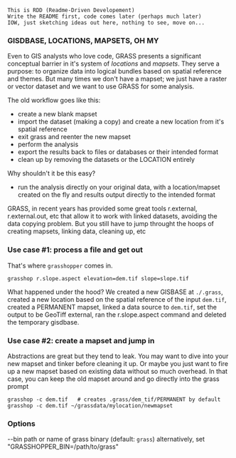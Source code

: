 ```
This is RDD (Readme-Driven Developement)
Write the README first, code comes later (perhaps much later)
IOW, just sketching ideas out here, nothing to see, move on...
```

### GISDBASE, LOCATIONS, MAPSETS, OH MY
Even to GIS analysts who love code, GRASS presents a significant conceptual barrier in it's system of 
*locations* and *mapsets*. They serve a purpose: to organize data into logical bundles based on spatial reference
and themes. But many times we don't have a mapset; we just have a raster or vector dataset and we want to
use GRASS for some analysis.

The old workflow goes like this:
* create a new blank mapset
* import the dataset (making a copy) and create a new location from it's spatial reference
* exit grass and reenter the new mapset
* perform the analysis
* export the results back to files or databases or their intended format
* clean up by removing the datasets or the LOCATION entirely

Why shouldn't it be this easy?
* run the analysis directly on your original data, with a location/mapset created on the fly and results output directly to the intended format

GRASS, in recent years has provided some great tools r.external, r.external.out, etc
that allow it to work with linked datasets, avoiding the data copying problem. But you 
still have to jump throught the hoops of creating mapsets, linking data, cleaning up, etc

### Use case #1: process a file and get out

That's where `grasshopper` comes in. 

    grasshop r.slope.aspect elevation=dem.tif slope=slope.tif

What happened under the hood? We created a new GISBASE at `./.grass`, created a new location based on the spatial reference of the 
input `dem.tif`, created a PERMANENT mapset, linked a data source to `dem.tif`, set the output to be GeoTiff external, 
ran the r.slope.aspect command and deleted the temporary gisdbase.

### Use case #2: create a mapset and jump in

Abstractions are great but they tend to leak. You may want to dive into your new mapset and tinker before cleaning it up. 
Or maybe you just want to fire up a new mapset based on existing data without so much overhead.
In that case, you can keep the old mapset around and go directly into the grass prompt

    grasshop -c dem.tif   # creates .grass/dem_tif/PERMANENT by default
    grasshop -c dem.tif ~/grassdata/mylocation/newmapset


### Options

--bin   path or name of grass binary (default: `grass`)
        alternatively, set "GRASSHOPPER_BIN=/path/to/grass"
